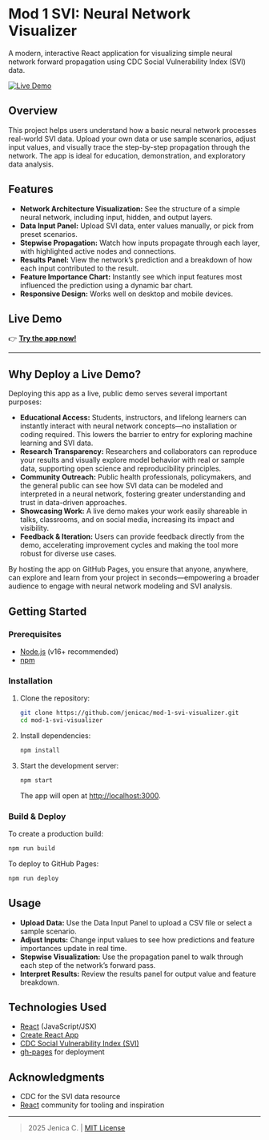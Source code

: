 # Mod 1 SVI: Neural Network Visualizer

A modern, interactive React application for visualizing simple neural network forward propagation using CDC Social Vulnerability Index (SVI) data.

[![Live Demo](https://img.shields.io/badge/Live%20Demo-View%20App-brightgreen?logo=github)](https://jenicac.github.io/mod-1-svi-visualizer)

## Overview
This project helps users understand how a basic neural network processes real-world SVI data. Upload your own data or use sample scenarios, adjust input values, and visually trace the step-by-step propagation through the network. The app is ideal for education, demonstration, and exploratory data analysis.

## Features
- **Network Architecture Visualization:** See the structure of a simple neural network, including input, hidden, and output layers.
- **Data Input Panel:** Upload SVI data, enter values manually, or pick from preset scenarios.
- **Stepwise Propagation:** Watch how inputs propagate through each layer, with highlighted active nodes and connections.
- **Results Panel:** View the network’s prediction and a breakdown of how each input contributed to the result.
- **Feature Importance Chart:** Instantly see which input features most influenced the prediction using a dynamic bar chart.
- **Responsive Design:** Works well on desktop and mobile devices.

## Live Demo
👉 **[Try the app now!](https://jenicac.github.io/mod-1-svi-visualizer)**

---

## Why Deploy a Live Demo?

Deploying this app as a live, public demo serves several important purposes:

- **Educational Access:** Students, instructors, and lifelong learners can instantly interact with neural network concepts—no installation or coding required. This lowers the barrier to entry for exploring machine learning and SVI data.
- **Research Transparency:** Researchers and collaborators can reproduce your results and visually explore model behavior with real or sample data, supporting open science and reproducibility principles.
- **Community Outreach:** Public health professionals, policymakers, and the general public can see how SVI data can be modeled and interpreted in a neural network, fostering greater understanding and trust in data-driven approaches.
- **Showcasing Work:** A live demo makes your work easily shareable in talks, classrooms, and on social media, increasing its impact and visibility.
- **Feedback & Iteration:** Users can provide feedback directly from the demo, accelerating improvement cycles and making the tool more robust for diverse use cases.

By hosting the app on GitHub Pages, you ensure that anyone, anywhere, can explore and learn from your project in seconds—empowering a broader audience to engage with neural network modeling and SVI analysis.

## Getting Started

### Prerequisites
- [Node.js](https://nodejs.org/) (v16+ recommended)
- [npm](https://www.npmjs.com/)

### Installation
1. Clone the repository:
   ```bash
   git clone https://github.com/jenicac/mod-1-svi-visualizer.git
   cd mod-1-svi-visualizer
   ```
2. Install dependencies:
   ```bash
   npm install
   ```
3. Start the development server:
   ```bash
   npm start
   ```
   The app will open at [http://localhost:3000](http://localhost:3000).

### Build & Deploy
To create a production build:
```bash
npm run build
```
To deploy to GitHub Pages:
```bash
npm run deploy
```

## Usage
- **Upload Data:** Use the Data Input Panel to upload a CSV file or select a sample scenario.
- **Adjust Inputs:** Change input values to see how predictions and feature importances update in real time.
- **Stepwise Visualization:** Use the propagation panel to walk through each step of the network’s forward pass.
- **Interpret Results:** Review the results panel for output value and feature breakdown.

## Technologies Used
- [React](https://react.dev/) (JavaScript/JSX)
- [Create React App](https://create-react-app.dev/)
- [CDC Social Vulnerability Index (SVI)](https://www.atsdr.cdc.gov/placeandhealth/svi/index.html)
- [gh-pages](https://www.npmjs.com/package/gh-pages) for deployment

## Acknowledgments
- CDC for the SVI data resource
- [React](https://react.dev/) community for tooling and inspiration

---

> 2025 Jenica C. | [MIT License](LICENSE)
